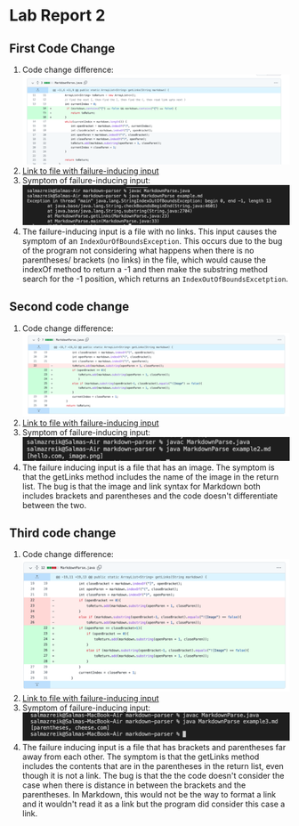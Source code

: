 # Lab Report 2
## First Code Change
1. Code change difference: ![Image](codechange1.png)
2. [Link to file with failure-inducing input](https://szreik.github.io/cse15l-lab-reports/example.html)
3. Symptom of failure-inducing input: ![Image](output1.png)
4. The failure-inducing input is a file with no links. This input causes the symptom of an `IndexOurOfBoundsException`. This occurs due to the bug of the program not considering what happens when there is no parentheses/ brackets (no links) in the file, which would cause the indexOf method to return a -1 and then make the substring method search for the -1 position, which returns an `IndexOutOfBoundsExcetption`.

## Second code change
1. Code change difference: ![Image](codechange2.png)
2. [Link to file with failure-inducing input](https://szreik.github.io/cse15l-lab-reports/example2.html)
3. Symptom of failure-inducing input: ![Image](output2.png)
4. The failure inducing input is a file that has an image. The symptom is that the getLinks method includes the name of the image in the return list. The bug is that the image and link syntax for Markdown both includes brackets and parentheses and the code doesn't differentiate between the two.

## Third code change
1. Code change difference: ![Image](codechange3.png)
2. [Link to file with failure-inducing input](https://szreik.github.io/cse15l-lab-reports/example3.html)
3. Symptom of failure-inducing input: ![Image](output3.png)
4. The failure inducing input is a file that has brackets and parentheses far away from each other. The symptom is that the getLinks method includes the contents that are in the parentheses in the return list, even though it is not a link. The bug is that the the code doesn't consider the case when there is distance in between the brackets and the parentheses. In Markdown, this would not be the way to format a link and it wouldn't read it as a link but the program did consider this case a link.